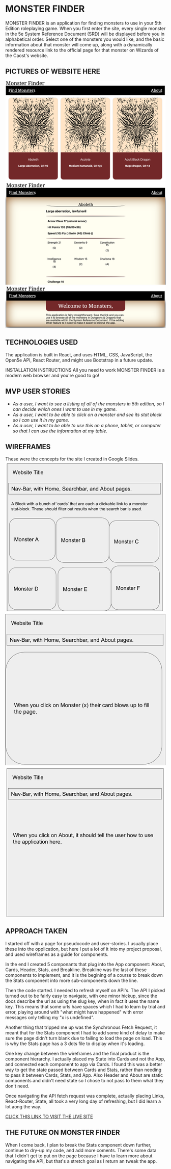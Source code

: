 # MONSTER FINDER

MONSTER FINDER is an application for finding monsters to use in your 5th Edition roleplaying game. 
When you first enter the site, every single monster in the 5e System Reference Document (SRD) will be displayed before you in alphabetical order. Select one of the monsters you would like, and the basic information about that monster will come up, along with a dynamically rendered resource link to the official page for that monster on Wizards of the Caost's website.

## PICTURES OF WEBSITE HERE

![alt text](https://github.com/Rancor38/monster/blob/main/Screenshot%201.png?raw=true)
![alt text](https://github.com/Rancor38/monster/blob/main/Screenshot%202.png?raw=true)
![alt text](https://github.com/Rancor38/monster/blob/main/Screenshot%203.png?raw=true)

## TECHNOLOGIES USED
The application is built in React, and uses HTML, CSS, JavaScript, the Open5e API, React Router, and might use Bootstrap in a future update.

INSTALLATION INSTRUCTIONS
All you need to work MONSTER FINDER is a modern web browser and you're good to go!

## MVP USER STORIES
- _As a user, I want to see a listing of all of the monsters in 5th edition, so I can decide which ones I want to use in my game._
- _As a user, I want to be able to click on a monster and see its stat block so I can use it in my game._
- _As a user, I want to be able to use this on a phone, tablet, or computer so that I can use the information at my table._

## WIREFRAMES
These were the concepts for the site I created in Google Slides.
![alt text](https://github.com/Rancor38/monster/blob/main/proposal/wireframes/Wireframe%201.png?raw=true)
![alt text](https://github.com/Rancor38/monster/blob/main/proposal/wireframes/Wireframe%202.png?raw=true)
![alt text](https://github.com/Rancor38/monster/blob/main/proposal/wireframes/Wireframe%203.png?raw=true)

## APPROACH TAKEN
I started off with a page for pseudocode and user-stories. I usually place these into the opplication, but here I put a lot of it into my project proposal, and used wireframes as a guide for components.

In the end I created 5 componants that plug into the App component: About, Cards, Header, Stats, and Breakline. Breakline was the last of these components to implement, and it is the begining of a course to break down the Stats component into more sub-components down the line.

Then the code started. I needed to refresh myself on API's. The API I picked turned out to be fairly easy to navigate, with one minor hickup, since the docs describe the url as using the slug key, when in fact it uses the name key. This means that some urls have spaces which I had to learn by trial and error, playing around with "what might have happened" with error messages only telling my "x is undefined".

Another thing that tripped me up was the Synchronous Fetch Request, it meant that for the Stats component I had to add some kind of delay to make sure the page didn't turn blank due to failing to load the page on load. This is why the Stats page has a 3 dots file to display when it's loading.

One key change between the wireframes and the final product is the component hierarchy. I actually placed my State into Cards and not the App, and connected each component to app via Cards. I found this was a better way to get the state passed between Cards and Stats, rather than needing to pass it between Cards, Stats, and App. Also Header and About are static components and didn't need state so I chose to  not pass to them what they don't need.

Once navigating the API fetch request was complete, actually placing Links, React-Router, State, all took a very long day of refreshing, but I did learn a lot aong the way.

[CLICK THIS LINK TO VISIT THE LIVE SITE](https://monster-finders.netlify.app/)

## THE FUTURE ON MONSTER FINDER

When I come back, I plan to break the Stats component down further, continue to dry-up my code, and add more coments. There's some data that I didn't get to put on the page because I have to learn more about navigating the API, but that's a stretch goal as I return an tweak the app.
